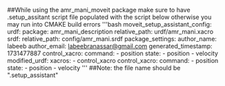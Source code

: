 ##While using the amr_mani_moveit package make sure to have .setup_assitant script file populated with the script below otherwise you may run into CMAKE build errors
'''bash
moveit_setup_assistant_config:
  urdf:
    package: amr_mani_description
    relative_path: urdf/amr_mani.xacro
  srdf:
    relative_path: config/amr_mani.srdf
  package_settings:
    author_name: labeeb
    author_email: labeebranassar@gmail.com
    generated_timestamp: 1731477887
  control_xacro:
    command:
      - position
    state:
      - position
      - velocity
  modified_urdf:
    xacros:
      - control_xacro
  control_xacro:
    command:
      - position
    state:
      - position
      - velocity
'''
##Note: the file name should be ".setup_assistant"
